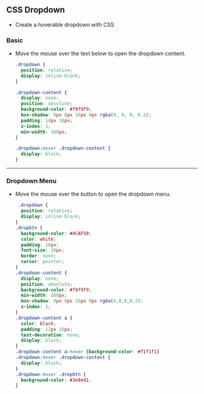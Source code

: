 ## **CSS Dropdown**
- Create a hoverable dropdown with CSS

### Basic
- Move the mouse over the text below to open the dropdown content.
  ```css
  .dropdown {
    position: relative;
    display: inline-block;
  }

  .dropdown-content {
    display: none;
    position: absolute;
    background-color: #f9f9f9;
    box-shadow: 0px 8px 16px 0px rgba(0, 0, 0, 0.2);
    padding: 14px 16px;
    z-index: 1;
    min-width: 160px;
  }

  .dropdown:hover .dropdown-content {
    display: block;
  }

  ```
---

### Dropdown Menu

- Move the mouse over the button to open the dropdown menu.

  ```css
   .dropdown {
    position: relative;
    display: inline-block;
  }
  .dropbtn {
    background-color: #4CAF50;
    color: white;
    padding: 16px;
    font-size: 16px;
    border: none;
    cursor: pointer;
  }
  .dropdown-content {
    display: none;
    position: absolute;
    background-color: #f9f9f9;
    min-width: 160px;
    box-shadow: 0px 8px 16px 0px rgba(0,0,0,0.2);
    z-index: 1;
  }
  .dropdown-content a {
    color: black;
    padding: 12px 16px;
    text-decoration: none;
    display: block;
  }
  .dropdown-content a:hover {background-color: #f1f1f1}
  .dropdown:hover .dropdown-content {
    display: block;
  }
  .dropdown:hover .dropbtn {
    background-color: #3e8e41;
  }  
  ```